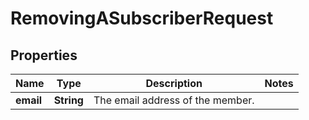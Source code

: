 
# RemovingASubscriberRequest

## Properties
Name | Type | Description | Notes
------------ | ------------- | ------------- | -------------
**email** | **String** | The email address of the member. | 



